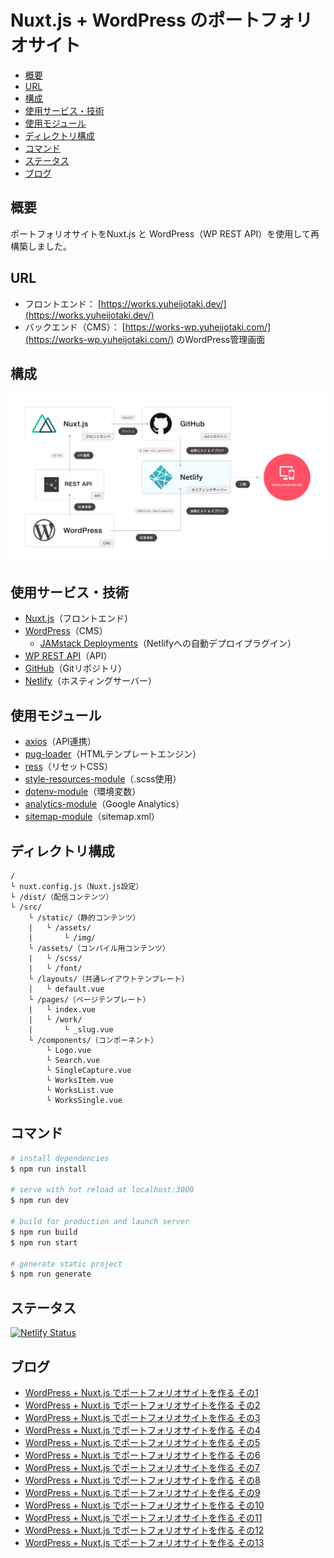 # Nuxt.js + WordPress のポートフォリオサイト

- [概要](#概要)
- [URL](#URL)
- [構成](#構成)
- [使用サービス・技術](#使用サービス・技術)
- [使用モジュール](#使用モジュール)
- [ディレクトリ構成](#ディレクトリ構成)
- [コマンド](#コマンド)
- [ステータス](#ステータス)
- [ブログ](#ブログ)



<a name="概要"></a>
## 概要

ポートフォリオサイトをNuxt.js と WordPress（WP REST API）を使用して再構築しました。



<a name="URL"></a>
## URL

- フロントエンド：
[https://works.yuheijotaki.dev/](https://works.yuheijotaki.dev/)
- バックエンド（CMS）：
[https://works-wp.yuheijotaki.com/](https://works-wp.yuheijotaki.com/) のWordPress管理画面



<a name="構成"></a>
## 構成

![構成](https://raw.githubusercontent.com/yuheijotaki/works-nuxt/master/docs/img/service.png)



<a name="使用サービス・技術"></a>
## 使用サービス・技術

- [Nuxt.js](https://ja.nuxtjs.org/)（フロントエンド）
- [WordPress](https://ja.wordpress.org/)（CMS）
  - [JAMstack Deployments](https://ja.wordpress.org/plugins/wp-jamstack-deployments/)（Netlifyへの自動デプロイプラグイン）
- [WP REST API](https://ja.wp-api.org/)（API）
- [GitHub](https://github.com/yuheijotaki/works-nuxt)（Gitリポジトリ）
- [Netlify](https://www.netlify.com/)（ホスティングサーバー）



<a name="使用モジュール"></a>
## 使用モジュール

- [axios](https://github.com/axios/axios)（API連携）
- [pug-loader](https://github.com/pugjs/pug-loader)（HTMLテンプレートエンジン）
- [ress](https://github.com/filipelinhares/ress)（リセットCSS）
- [style-resources-module](https://github.com/nuxt-community/style-resources-module)（.scss使用）
- [dotenv-module](https://github.com/nuxt-community/dotenv-module)（環境変数）
- [analytics-module](https://github.com/nuxt-community/analytics-module)（Google Analytics）
- [sitemap-module](https://github.com/nuxt-community/sitemap-module)（sitemap.xml）



<a name="ディレクトリ構成"></a>
## ディレクトリ構成

```
/
└ nuxt.config.js（Nuxt.js設定）
└ /dist/（配信コンテンツ）
└ /src/
    └ /static/（静的コンテンツ）
    |   └ /assets/
    |       └ /img/
    └ /assets/（コンパイル用コンテンツ）
    |   └ /scss/
    |   └ /font/
    └ /layouts/（共通レイアウトテンプレート）
    |   └ default.vue
    └ /pages/（ページテンプレート）
    |   └ index.vue
    |   └ /work/
    |       └ _slug.vue
    └ /components/（コンポーネント）
        └ Logo.vue
        └ Search.vue
        └ SingleCapture.vue
        └ WorksItem.vue
        └ WorksList.vue
        └ WorksSingle.vue
```



<a name="コマンド"></a>
## コマンド

``` bash
# install dependencies
$ npm run install

# serve with hot reload at localhost:3000
$ npm run dev

# build for production and launch server
$ npm run build
$ npm run start

# generate static project
$ npm run generate
```


<a name="ステータス"></a>
## ステータス
[![Netlify Status](https://api.netlify.com/api/v1/badges/bf61e538-301d-4d6f-aa38-e78d736c1b35/deploy-status)](https://app.netlify.com/sites/works-yuheijotaki/deploys)



<a name="ブログ"></a>
## ブログ

- [WordPress + Nuxt.js でポートフォリオサイトを作る その1](https://jtk.hatenablog.com/entry/2020/01/07/220000)
- [WordPress + Nuxt.js でポートフォリオサイトを作る その2](https://jtk.hatenablog.com/entry/2020/01/08/220000)
- [WordPress + Nuxt.js でポートフォリオサイトを作る その3](https://jtk.hatenablog.com/entry/2020/01/09/084609)
- [WordPress + Nuxt.js でポートフォリオサイトを作る その4](https://jtk.hatenablog.com/entry/2020/01/09/202100)
- [WordPress + Nuxt.js でポートフォリオサイトを作る その5](https://jtk.hatenablog.com/entry/2020/01/15/200000)
- [WordPress + Nuxt.js でポートフォリオサイトを作る その6](https://jtk.hatenablog.com/entry/2020/02/17/094713)
- [WordPress + Nuxt.js でポートフォリオサイトを作る その7](https://jtk.hatenablog.com/entry/2020/02/18/101549)
- [WordPress + Nuxt.js でポートフォリオサイトを作る その8](https://jtk.hatenablog.com/entry/2020/02/18/180847)
- [WordPress + Nuxt.js でポートフォリオサイトを作る その9](https://jtk.hatenablog.com/entry/2020/02/20/101523)
- [WordPress + Nuxt.js でポートフォリオサイトを作る その10](https://jtk.hatenablog.com/entry/2020/02/21/121515)
- [WordPress + Nuxt.js でポートフォリオサイトを作る その11](https://jtk.hatenablog.com/entry/2020/02/25/091534)
- [WordPress + Nuxt.js でポートフォリオサイトを作る その12](https://jtk.hatenablog.com/entry/2020/02/26/102122)
- [WordPress + Nuxt.js でポートフォリオサイトを作る その13](https://jtk.hatenablog.com/entry/2020/02/28/102822)
